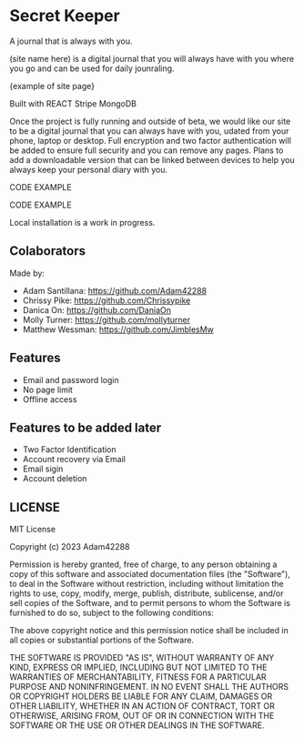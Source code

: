# Secret Keeper

A journal that is always with you. 

(site name here) is a digital journal that you will always have with you where you go and can be used for daily jounraling. 

{example of site page}

Built with
REACT
Stripe
MongoDB


Once the project is fully running and outside of beta, we would like our site to be a digital journal that you can always have with you, udated from your phone, laptop or desktop. Full encryption and two factor authentication will be added to ensure full security and you can remove any pages. Plans to add a downloadable version that can be linked between devices to help you always keep your personal diary with you.





CODE EXAMPLE


















CODE EXAMPLE




 Local installation is a work in progress.


## Colaborators

Made by:

- Adam Santillana: https://github.com/Adam42288
- Chrissy Pike: https://github.com/Chrissypike
- Danica On: https://github.com/DaniaOn
- Molly Turner: https://github.com/mollyturner
- Matthew Wessman: https://github.com/JimblesMw

## Features

- Email and password login
- No page limit
- Offline access

## Features to be added later

- Two Factor Identification
- Account recovery via Email
- Email sigin
- Account deletion

## LICENSE 

MIT License

Copyright (c) 2023 Adam42288

Permission is hereby granted, free of charge, to any person obtaining a copy
of this software and associated documentation files (the "Software"), to deal
in the Software without restriction, including without limitation the rights
to use, copy, modify, merge, publish, distribute, sublicense, and/or sell
copies of the Software, and to permit persons to whom the Software is
furnished to do so, subject to the following conditions:

The above copyright notice and this permission notice shall be included in all
copies or substantial portions of the Software.

THE SOFTWARE IS PROVIDED "AS IS", WITHOUT WARRANTY OF ANY KIND, EXPRESS OR
IMPLIED, INCLUDING BUT NOT LIMITED TO THE WARRANTIES OF MERCHANTABILITY,
FITNESS FOR A PARTICULAR PURPOSE AND NONINFRINGEMENT. IN NO EVENT SHALL THE
AUTHORS OR COPYRIGHT HOLDERS BE LIABLE FOR ANY CLAIM, DAMAGES OR OTHER
LIABILITY, WHETHER IN AN ACTION OF CONTRACT, TORT OR OTHERWISE, ARISING FROM,
OUT OF OR IN CONNECTION WITH THE SOFTWARE OR THE USE OR OTHER DEALINGS IN THE
SOFTWARE.
